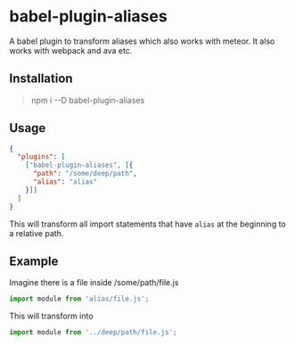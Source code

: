 # babel-plugin-aliases

A babel plugin to transform aliases which also works with meteor.
It also works with webpack and ava etc.

## Installation

> npm i --D babel-plugin-aliases


## Usage

```json
{
  "plugins": [
    ["babel-plugin-aliases", [{
      "path": "/some/deep/path",
      "alias": "alias"
    }]]
  ]
}
```

This will transform all import statements that have `alias` at the beginning to a relative path.

## Example

Imagine there is a file inside /some/path/file.js

```js
import module from 'alias/file.js';
```

This will transform into

```js
import module from '../deep/path/file.js';
```
